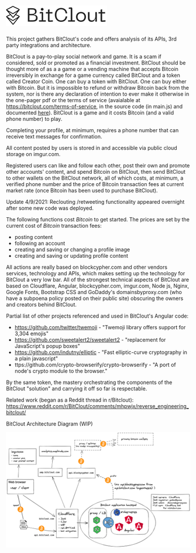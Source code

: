 # ![$BitClout](src/assets/img/camelcase_logo.svg)
This project gathers BitClout's code and offers analysis of its APIs, 3rd party integrations and architecture.

BitClout is a pay-to-play social network and game. It is a scam if considered, sold or promoted as a financial investment.  BitClout should be thought more of as a a game or a vending machine that accepts Bitcoin irreversibly in exchange for a game currency called BitClout and a token called Creator Coin.  One can buy a token with BitClout.  One can buy either with Bitcoin.  But it is impossible to refund or withdraw Bitcoin back from the system, nor is there any declaration of intention to ever make it otherwise in the one-pager pdf or the terms of service (avaialable at https://bitclout.com/terms-of-service, in the source code (in main.js) and documented [here](docs/bitclout-terms-of-service-extract.md)).  BitClout is a game and it costs Bitcoin (and a valid phone number) to play.

Completing your profile, at minimum, requires a phone number that can receive text messages for confirmation.

All content posted by users is stored in and accessible via public cloud storage on imgur.com.

Registered users can like and follow each other, post their own and promote other accounts' content, and spend Bitcoin on BitClout, then send BitClout to other wallets on the BitClout network, all of which costs, at minimum, a verified phone number and the price of Bitcoin transaction fees at current market rate (once Bitcoin has been used to purchase BitClout).  

Update 4/9/2021: Reclouting /retweeting functionality appeared overnight after some new code was deployed.

The following functions cost *Bitcoin* to get started. The prices are set by the current cost of *Bitcoin* transaction fees:
- posting content
- following an account
- creating and saving or changing a profile image
- creating and saving or updating profile content

All actions are really based on blockcypher.com and other vendors services, technology and APIs, which makes setting up the technology for BitClout a very low bar.  All of the strongest technical aspects of BitClout are based on Cloudflare, Angular, blockcypher.com, imgur.com, Node js, Nginx, Google Fonts, Bootstrap CSS and GoDaddy's domainsbyproxy.com (who have a subpoena policy posted on their public site) obscuring the owners and creators behind BitClout.

Partial list of other projects referenced and used in BitClout's Angular code:
- https://github.com/twitter/twemoji - "Twemoji library offers support for 3,304 emojis"
- https://github.com/sweetalert2/sweetalert2 - "replacement for JavaScript's popup boxes"
- https://github.com/indutny/elliptic - "Fast elliptic-curve cryptography in a plain javascript"
- ttps://github.com/crypto-browserify/crypto-browserify - "A port of node's crypto module to the browser."

By the same token, the mastery orchestrating the components of the BitClout "solution" and carrying it off so far is respectable.



Related work (began as a Reddit thread in r/Bitclout):
https://www.reddit.com/r/BitClout/comments/mhpwjx/reverse_engineering_bitclout/

BitClout Architecture Diagram (WIP)

![Bitclout Architecture](docs/diagram/bitclout-arch-diagram-2021-04-08.png)

